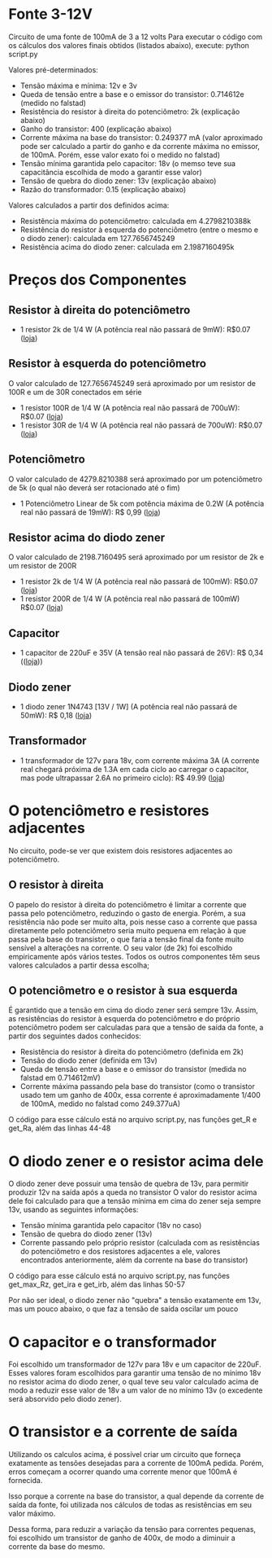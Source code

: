# Fonte 3-12V
 Circuito de uma fonte de 100mA de 3 a 12 volts
 Para executar o código com os cálculos dos valores finais obtidos (listados abaixo), execute:
    python script.py

Valores pré-determinados:
- Tensão máxima e mínima: 12v e 3v
- Queda de tensão entre a base e o emissor do transistor: 0.714612e (medido no falstad)
- Resistência do resistor à direita do potenciômetro: 2k (explicação abaixo)
- Ganho do transistor: 400 (explicação abaixo)
- Corrente máxima na base do transistor: 0.249377 mA (valor aproximado pode ser calculado a partir do ganho e da corrente máxima no emissor, de 100mA. Porém, esse valor exato foi o medido no falstad)
- Tensão mínima garantida pelo capacitor: 18v (o memso teve sua capacitância escolhida de modo a garantir esse valor)
- Tensão de quebra do diodo zener: 13v (explicação abaixo)
- Razão do transformador: 0.15 (explicação abaixo)

Valores calculados a partir dos definidos acima:
- Resistência máxima do potenciômetro: calculada em 4.2798210388k
- Resistência do resistor à esquerda do potenciômetro (entre o mesmo e o diodo zener): calculada em 127.7656745249
- Resistência acima do diodo zener: calculada em 2.1987160495k

# Preços dos Componentes
## Resistor à direita do potenciômetro
- 1 resistor 2k de 1/4 W (A potência real não passará de 9mW): R$0.07 ([loja](https://www.baudaeletronica.com.br/resistor-2k-5-1-4w.html))
## Resistor à esquerda do potenciômetro
O valor calculado de 127.7656745249 será aproximado por um resistor de 100R e um de 30R conectados em série
- 1 resistor 100R de 1/4 W (A potência real não passará de 700uW): R$0.07 ([loja](https://www.baudaeletronica.com.br/resistor-100r-5-1-4w.html))
- 1 resistor 30R de 1/4 W (A potência real não passará de 700uW): R$0.07 ([loja](https://www.baudaeletronica.com.br/resistor-30r-5-1-4w.html))
## Potenciômetro
O valor calculado de 4279.8210388 será aproximado por um potenciômetro de 5k (o qual não deverá ser rotacionado até o fim)
- 1 Potenciômetro Linear de 5k com potência máxima de 0.2W (A potência real não passará de 19mW): R$ 0,99  ([loja](https://www.baudaeletronica.com.br/potenciometro-linear-de-5k-5000.html))
## Resistor acima do diodo zener
O valor calculado de 2198.7160495 será aproximado por um resistor de 2k e um resistor de 200R
- 1 resistor 2k de 1/4 W (A potência real não passará de 100mW): R$0.07 ([loja](https://www.baudaeletronica.com.br/resistor-2k-5-1-4w.html))
- 1 resistor 200R de 1/4 W (A potência real não passará de 100mW) R$0.07 ([loja](https://www.baudaeletronica.com.br/resistor-200r-5-1-4w.html))
## Capacitor
- 1 capacitor de 220uF e 35V (A tensão real não passará de 26V): R$ 0,34 (([loja](https://www.baudaeletronica.com.br/capacitor-eletrolitico-220uf-35v.html)))
## Diodo zener
- 1 diodo zener 1N4743 [13V / 1W] (A potência real não passará de 50mW): R$ 0,18  ([loja](https://www.baudaeletronica.com.br/diodo-zener-1n4743-13v-1w.html))
## Transformador
- 1 transformador de 127v para 18v, com corrente máxima 3A (A corrente real chegará próxima de 1.3A em cada ciclo ao carregar o capacitor, mas pode ultrapassar 2.6A no primeiro ciclo): R$ 49.99 ([loja](https://produto.mercadolivre.com.br/MLB-1300844398-transformador-1818v-3a-trafo-bivolt-_JM?quantity=1#position=1&type=item&tracking_id=ada41903-7303-418c-9af9-6d00176bfbd2))

# O potenciômetro e resistores adjacentes
 No circuito, pode-se ver que existem dois resistores adjacentes ao potenciômetro.
 ## O resistor à direita
 O papelo do resistor à direita do potenciômetro é limitar a corrente que passa pelo potenciômetro, reduzindo o gasto de energia.
 Porém, a sua resistência não pode ser muito alta, pois nesse caso a corrente que passa diretamente pelo potenciômetro seria muito pequena em relação à que passa pela base do transistor, o que faria a tensão final da fonte muito sensível a alterações na corrente.
 O seu valor (de 2k) foi escolhido empiricamente após vários testes. Todos os outros componentes têm seus valores calculados a partir dessa escolha;

 ## O potenciômetro e o resistor à sua esquerda
 É garantido que a tensão em cima do diodo zener será sempre 13v. Assim, as resistências do resistor à esquerda do potenciômetro e do próprio potenciômetro podem ser calculadas para que a tensão de saída da fonte, a partir dos seguintes dados conhecidos:

- Resistência do resistor à direita do potenciômetro (definida em 2k)
- Tensão do diodo zener (definida em 13v)
- Queda de tensão entre a base e o emissor do transistor (medida no falstad em 0.714612mV)
- Corrente máxima passando pela base do transistor (como o transistor usado tem um ganho de 400x, essa corrente é aproximadamente 1/400 de 100mA, medido no falstad como 249.377uA)

O código para esse cálculo está no arquivo script.py, nas funções get_R e get_Ra, além das linhas 44-48

# O diodo zener e o resistor acima dele
O diodo zener deve possuir uma tensão de quebra de 13v, para permitir produzir 12v na saída após a queda no transistor
O valor do resistor acima dele foi calculado para que a tensão mínima em cima do zener seja sempre 13v, usando as seguintes informações:

- Tensão mínima garantida pelo capacitor (18v no caso)
- Tensão de quebra do diodo zener (13v)
- Corrente passando pelo próprio resistor (calculada com as resistências do potenciômetro e dos resistores adjacentes a ele, valores encontrados anteriormente, além da corrente na base do transistor)

O código para esse cálculo está no arquivo script.py, nas funções get_max_Rz, get_ira e get_irb, além das linhas 50-57

Por não ser ideal, o diodo zener não "quebra" a tensão exatamente em 13v, mas um pouco abaixo, o que faz a tensão de saída oscilar um pouco

# O capacitor e o transformador
Foi escolhido um transformador de 127v para 18v e um capacitor de 220uF. Esses valores foram escolhidos para garantir uma tensão de no mínimo 18v no resistor acima do diodo zener, o qual teve seu valor calculado acima de modo a reduzir esse valor de 18v a um valor de no mínimo 13v (o excedente será absorvido pelo diodo zener).

# O transistor e a corrente de saída
Utilizando os calculos acima, é possível criar um circuito que forneça exatamente as tensões desejadas para a corrente de 100mA pedida. Porém, erros começam a ocorrer quando uma corrente menor que 100mA é fornecida.

Isso porque a corrente na base do transistor, a qual depende da corrente de saída da fonte, foi utilizada nos cálculos de todas as resistências em seu valor máximo.

Dessa forma, para reduzir a variação da tensão para correntes pequenas, foi escolhido um transistor de ganho de 400x, de modo a diminuir a corrente da base do mesmo.
 